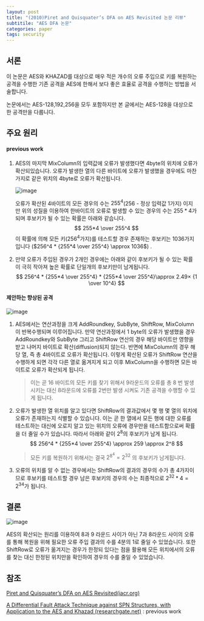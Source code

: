 ```yaml
---
layout: post
title: "(2010)Piret and Quisquater’s DFA on AES Revisited 논문 리뷰"
subtitile: "AES DFA 논문"
categories: paper
tags: security
---
```


## 서론

이 논문은 AES와 KHAZAD를 대상으로 매우 적은 개수의 오류 주입으로 키를 복원하는 공격을 수행한 기존 공격을 AES에 한해서 보다 좋은 효율로 공격을 수행하는 방법을 서술합니다.

논문에서는 AES-128,192,256을 모두 포함하지만 본 글에서는 AES-128을 대상으로 한 공격만을 다룹니다.

## 주요 원리

#### previous work

1. AES의 마지막 MixColumn의 입력값에 오류가 발생했다면 4byte의 위치에 오류가 확산되있습니다. 오류가 발생한 열의 다른 바이트에 오류가 발생했을 경우에도 마찬가지로 같은 위치의 4byte로 오류가 확산됩니다.

   ![image](https://user-images.githubusercontent.com/32065940/107137899-18d95e00-6954-11eb-89a0-63d320aaf462.png)

   오류가 확산된 4바이트의 모든 경우의 수는 $255^4$(256 - 정상 입력값 1가지) 이지만 위의 성질을 이용하여 한바이트의 오류로 발생할 수 있는 경우의 수는 $255*4$가 되며 후보키가 될 수 있는 확률은 아래와 같습니다.
   $$
   255*4 \over 255^4
   $$
   이 확률에 의해 모든 키($256^4$가지)를 테스트할 경우 존재하는 후보키는 1036가지 입니다 ($256^4 * {255*4 \over 255^4} \approx 1036$) .

2. 만약 오류가 주입된 경우가 2개인 경우에는 아래와 같이 후보키가 될 수 있는 확률이 극히 작아져 높은 확률로 단일개의 후보키만이 남게됩니다.
   $$
   256^4 * {255*4 \over 255^4} * {255*4 \over 255^4}\approx 2.49× {1 \over 10^4}
   $$

#### 제안하는 향상된 공격

![image](https://user-images.githubusercontent.com/32065940/107137594-525c9a00-6951-11eb-8e1a-405b0b64fcbd.png)

1. AES에서는 연산과정을 크게 AddRoundkey, SubByte, ShiftRow, MixColumn이 반복수행되며 이루어집니다. 만약 연산과정에서 1 byte의 오류가 발생했을 경우 AddRoundkey와 SubByte 그리고 ShiftRow 연산의 경우 해당 바이트만 영향을 받고 나머지 바이트로 확산(diffusion)되지 않는다. 반면에 MixColumn의 경우 해당 열, 즉 총 4바이트로 오류가 확산됩니다. 이렇게 확산된 오류가 ShiftRow 연산을 수행하게 되면 각각 다른 열로 옮겨지게 되고 이후 MixColumn을 수행하면 모든 바이트로 오류가 확산되게 됩니다. 

   > 이는 곧 16 바이트의 모든 키를 찾기 위해서 9라운드의 오류를 총 8 번 발생시키는 대신 8라운드에 오류를 2번만 발생 시켜도 기존 공격을 수행할 수 있게 됩니다. 

2. 오류가 발생한 열 위치를 알고 있다면 ShiftRow의 결과값에서 몇 행 몇 열의 위치에 오류가 존재하는지 식별할 수 있습니다. 이는 곧 한 열에서 모든 행에 대한 오류를 테스트하는 대신에 오로지 알고 있는 위치의 오류에 경우만을 테스트함으로써 확률을 더 줄일 수가 있습니다. 따라서 아래와 같이 $2^8$의 후보키가 남게 됩니다.
   $$
   256^4 * {255*4 \over 255^4} \approx 259 \approx 2^8
   $$

   > 모든 키를 복원하기 위해서는 결국 $2^{8^4} = 2^{32}$ 의 후보키가 남게됩니다.

3. 오류의 위치를 알 수 없는 경우에서는 ShiftRow의 결과의 경우의 수가 총 4가지이므로 후보키를 테스트할 경우 남은 후보키의 경우의 수는 최종적으로 $2^{32}*4 = 2^{34}$가 됩니다.

   

## 결론

![image](https://user-images.githubusercontent.com/32065940/107139081-c7cd6800-695b-11eb-83b6-d322762b73e1.png)

AES의 확산되는 원리를 이용하여 8과 9 라운드 사이가 아닌 7과 8라운드 사이의 오류를 통해 복원을 위해 필요한 오류 주입 결과의 수를 4분의 1로 줄일 수 있었습니다. 또한 ShiftRow로 오류가 옮겨지는 경우가 한정되 있다는 점을 활용해 모든 위치에서의 오류를 찾는 대신 한정된 위치만을 확인하여 경우의 수를 줄일 수 있었습니다.



## 참조

[Piret and Quisquater’s DFA on AES Revisited(iacr.org)](https://eprint.iacr.org/2010/440.pdf)

[A Differential Fault Attack Technique against SPN Structures, with Application to the AES and Khazad (researchgate.net)](https://www.researchgate.net/publication/221291688_A_Differential_Fault_Attack_Technique_against_SPN_Structures_with_Application_to_the_AES_and_Khazad) : previous work

